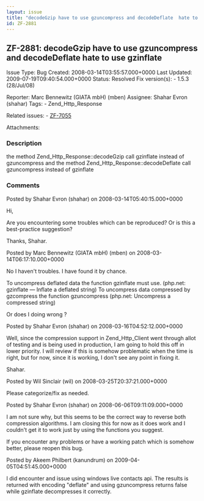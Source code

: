 ```yaml
---
layout: issue
title: "decodeGzip have to use gzuncompress and decodeDeflate  hate to use gzinflate"
id: ZF-2881
---
```


ZF-2881: decodeGzip have to use gzuncompress and decodeDeflate hate to use gzinflate
------------------------------------------------------------------------------------

 Issue Type: Bug Created: 2008-03-14T03:55:57.000+0000 Last Updated: 2009-07-19T09:40:54.000+0000 Status: Resolved Fix version(s): - 1.5.3 (28/Jul/08)
 
 Reporter:  Marc Bennewitz (GIATA mbH) (mben)  Assignee:  Shahar Evron (shahar)  Tags: - Zend\_Http\_Response
 
 Related issues: - [ZF-7055](/issues/browse/ZF-7055)
 
 Attachments: 
### Description

the method Zend\_Http\_Response::decodeGzip call gzinflate instead of gzuncompress and the method Zend\_Http\_Response::decodeDeflate call gzuncompress instead of gzinflate

 

 

### Comments

Posted by Shahar Evron (shahar) on 2008-03-14T05:40:15.000+0000

Hi,

Are you encountering some troubles which can be reproduced? Or is this a best-practice suggestion?

Thanks, Shahar.

 

 

Posted by Marc Bennewitz (GIATA mbH) (mben) on 2008-03-14T06:17:10.000+0000

No I haven't troubles. I have found it by chance.

To uncompress deflated data the function gzinflate must use. (php.net: gzinflate — Inflate a deflated string) To uncompress data compressed by gzcompress the function gzuncompress (php.net: Uncompress a compressed string)

Or does I doing wrong ?

 

 

Posted by Shahar Evron (shahar) on 2008-03-16T04:52:12.000+0000

Well, since the compression support in Zend\_Http\_Client went through allot of testing and is being used in production, I am going to hold this off in lower priority. I will review if this is somehow problematic when the time is right, but for now, since it is working, I don't see any point in fixing it.

Shahar.

 

 

Posted by Wil Sinclair (wil) on 2008-03-25T20:37:21.000+0000

Please categorize/fix as needed.

 

 

Posted by Shahar Evron (shahar) on 2008-06-06T09:11:09.000+0000

I am not sure why, but this seems to be the correct way to reverse both compression algorithms. I am closing this for now as it does work and I couldn't get it to work just by using the functions you suggest.

If you encounter any problems or have a working patch which is somehow better, please reopen this bug.

 

 

Posted by Akeem Philbert (kanundrum) on 2009-04-05T04:51:45.000+0000

I did encounter and issue using windows live contacts api. The results is returned with encoding "deflate" and using gzuncompress returns false while gzinflate decompresses it correctly.

 

 